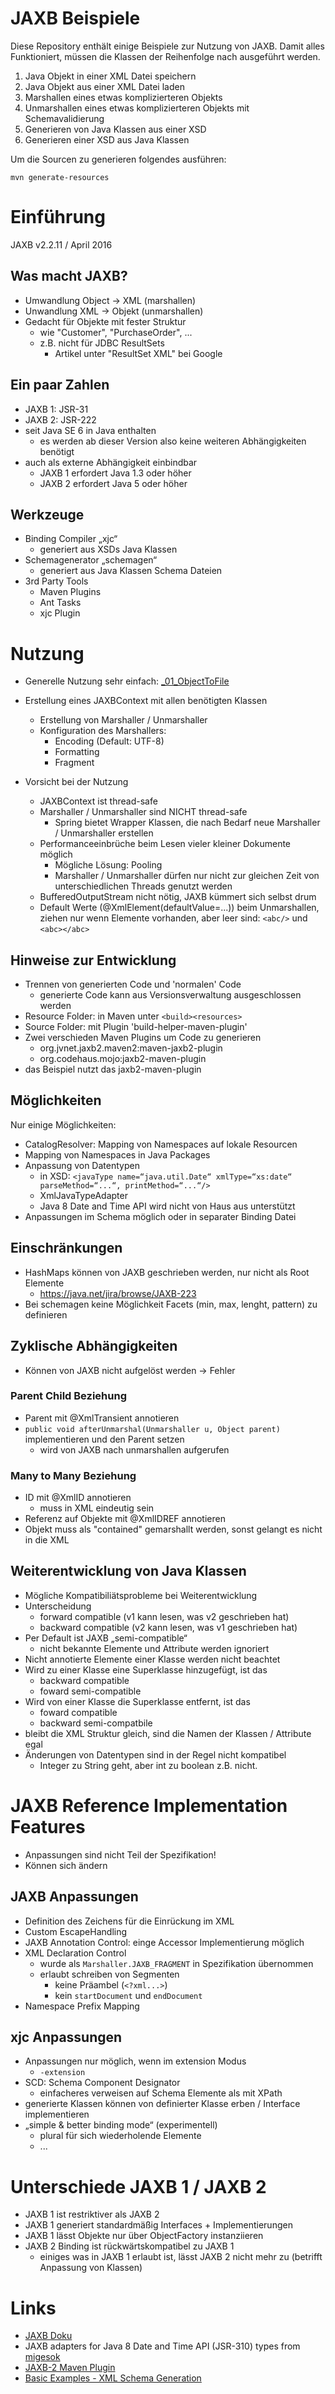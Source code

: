 JAXB Beispiele
==============

Diese Repository enthält einige Beispiele zur Nutzung von JAXB. Damit alles
Funktioniert, müssen die Klassen der Reihenfolge nach ausgeführt werden.

1. Java Objekt in einer XML Datei speichern
2. Java Objekt aus einer XML Datei laden
3. Marshallen eines etwas komplizierteren Objekts
4. Unmarshallen eines etwas komplizierteren Objekts mit Schemavalidierung
5. Generieren von Java Klassen aus einer XSD
6. Generieren einer XSD aus Java Klassen

Um die Sourcen zu generieren folgendes ausführen:
````
mvn generate-resources
````

# Einführung #

JAXB v2.2.11 / April 2016

## Was macht JAXB? ##

* Umwandlung Object -> XML (marshallen)
* Unwandlung XML -> Objekt (unmarshallen)
* Gedacht für Objekte mit fester Struktur
    * wie "Customer", "PurchaseOrder", ...
    * z.B. nicht für JDBC ResultSets
        * Artikel unter "ResultSet XML" bei Google

## Ein paar Zahlen ##

* JAXB 1: JSR-31
* JAXB 2: JSR-222
* seit Java SE 6 in Java enthalten
    * es werden ab dieser Version also keine weiteren Abhängigkeiten benötigt
* auch als externe Abhängigkeit einbindbar
    * JAXB 1 erfordert Java 1.3 oder höher
    * JAXB 2 erfordert Java 5 oder höher

## Werkzeuge ##

* Binding Compiler „xjc“
    * generiert aus XSDs Java Klassen
* Schemagenerator „schemagen“
    * generiert aus Java Klassen Schema Dateien
* 3rd Party Tools
    * Maven Plugins
    * Ant Tasks
    * xjc Plugin

# Nutzung #

* Generelle Nutzung sehr einfach: [_01_ObjectToFile](src/main/java/de/tse/jaxb/examples/_01_ObjectToFile.java)
* Erstellung eines JAXBContext mit allen benötigten Klassen
    * Erstellung von Marshaller / Unmarshaller
    * Konfiguration des Marshallers:
        * Encoding (Default: UTF-8)
        * Formatting
        * Fragment

* Vorsicht bei der Nutzung
    * JAXBContext ist thread-safe
    * Marshaller / Unmarshaller sind NICHT thread-safe
        * Spring bietet Wrapper Klassen, die nach Bedarf
            neue Marshaller / Unmarshaller erstellen
    * Performanceeinbrüche beim Lesen vieler kleiner Dokumente möglich
        * Mögliche Lösung: Pooling
        * Marshaller / Unmarshaller dürfen nur nicht zur gleichen Zeit
            von unterschiedlichen Threads genutzt werden
    * BufferedOutputStream nicht nötig, JAXB kümmert sich selbst drum
    * Default Werte (@XmlElement(defaultValue=...)) beim Unmarshallen,
        ziehen nur wenn Elemente vorhanden, aber leer sind:
        `<abc/>` und `<abc></abc>`

## Hinweise zur Entwicklung ##

* Trennen von generierten Code und 'normalen' Code
    * generierte Code kann aus Versionsverwaltung ausgeschlossen werden
* Resource Folder: in Maven unter `<build><resources>`
* Source Folder: mit Plugin 'build-helper-maven-plugin'
* Zwei verschieden Maven Plugins um Code zu generieren
    * org.jvnet.jaxb2.maven2:maven-jaxb2-plugin
    * org.codehaus.mojo:jaxb2-maven-plugin
* das Beispiel nutzt das jaxb2-maven-plugin

## Möglichkeiten ##

Nur einige Möglichkeiten:

* CatalogResolver: Mapping von Namespaces auf lokale Resourcen
* Mapping von Namespaces in Java Packages
* Anpassung von Datentypen
    * in XSD: `<javaType name=“java.util.Date“ xmlType=“xs:date“ parseMethod=“...“, printMethod=“...“/>`
    * XmlJavaTypeAdapter
    * Java 8 Date and Time API wird nicht von Haus aus unterstützt
* Anpassungen im Schema möglich oder in separater Binding Datei

## Einschränkungen ##

* HashMaps können von JAXB geschrieben werden, nur nicht als Root
    Elemente
    * https://java.net/jira/browse/JAXB-223
* Bei schemagen keine Möglichkeit Facets (min, max, lenght, pattern)
    zu definieren

## Zyklische Abhängigkeiten ##

* Können von JAXB nicht aufgelöst werden -> Fehler

### Parent Child Beziehung ###

* Parent mit @XmlTransient annotieren
* `public void afterUnmarshal(Unmarshaller u, Object parent)`
    implementieren und den Parent setzen
    * wird von JAXB nach unmarshallen aufgerufen

### Many to Many Beziehung ###

* ID mit @XmlID annotieren
    * muss in XML eindeutig sein
* Referenz auf Objekte mit @XmlIDREF annotieren
* Objekt muss als "contained" gemarshallt werden, sonst gelangt es
    nicht in die XML

## Weiterentwicklung von Java Klassen ##

* Mögliche Kompatibiliätsprobleme bei Weiterentwicklung
* Unterscheidung
    * forward compatible (v1 kann lesen, was v2 geschrieben hat)
    * backward compatible (v2 kann lesen, was v1 geschrieben hat)
* Per Default ist JAXB „semi-compatible“
    * nicht bekannte Elemente und Attribute werden ignoriert
* Nicht annotierte Elemente einer Klasse werden nicht beachtet
* Wird zu einer Klasse eine Superklasse hinzugefügt, ist das
    * backward compatible
    * foward semi-compatible
* Wird von einer Klasse die Superklasse entfernt, ist das
    * foward compatible
    * backward semi-compatbile
* bleibt die XML Struktur gleich, sind die Namen der Klassen /
    Attribute egal
* Änderungen von Datentypen sind in der Regel nicht kompatibel
    * Integer zu String geht, aber int zu boolean z.B. nicht.

# JAXB Reference Implementation Features #

* Anpassungen sind nicht Teil der Spezifikation!
* Können sich ändern

## JAXB Anpassungen ##

* Definition des Zeichens für die Einrückung im XML
* Custom EscapeHandling
* JAXB Annotation Control: einge Accessor Implementierung möglich
* XML Declaration Control
    * wurde als `Marshaller.JAXB_FRAGMENT` in Spezifikation übernommen
    * erlaubt schreiben von Segmenten
        * keine Präambel (`<?xml...>`)
        * kein `startDocument` und `endDocument`
* Namespace Prefix Mapping

## xjc Anpassungen ##

* Anpassungen nur möglich, wenn im extension Modus
    * `-extension`
* SCD: Schema Component Designator
    * einfacheres verweisen auf Schema Elemente als mit XPath
* generierte Klassen können von definierter Klasse erben / Interface
    implementieren
* „simple & better binding mode“ (experimentell)
    * plural für sich wiederholende Elemente
    * ...

# Unterschiede JAXB 1 / JAXB 2 #

* JAXB 1 ist restriktiver als JAXB 2
* JAXB 1 generiert standardmäßig Interfaces + Implementierungen
* JAXB 1 lässt Objekte nur über ObjectFactory instanziieren
* JAXB 2 Binding ist rückwärtskompatibel zu JAXB 1
    * einiges was in JAXB 1 erlaubt ist, lässt JAXB 2 nicht mehr zu
        (betrifft Anpassung von Klassen)

# Links #
* [JAXB Doku](https://jaxb.java.net/2.2.11/docs/)
* JAXB adapters for Java 8 Date and Time API (JSR-310) types
  from [migesok](https://github.com/migesok/jaxb-java-time-adapters)
* [JAXB-2 Maven Plugin](http://www.mojohaus.org/jaxb2-maven-plugin/Documentation/v2.2/schemagen-mojo.html)
* [Basic Examples - XML Schema Generation](http://www.mojohaus.org/jaxb2-maven-plugin/Documentation/v2.2/example_schemagen_basic.html)
